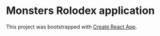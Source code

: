 # Monsters Rolodex application

This project was bootstrapped with [Create React App](https://github.com/facebook/create-react-app).
